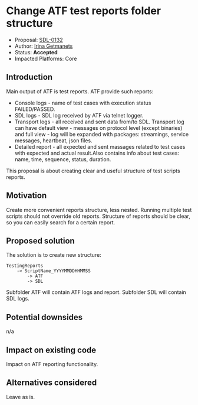 # Change ATF test reports folder structure

* Proposal: [SDL-0132](0132-Change_ATF_test_reports_folder_structure.md)
* Author: [Irina Getmanets](https://github.com/GetmanetsIrina)
* Status: **Accepted**
* Impacted Platforms: Core

## Introduction

Main output of ATF is test reports.
ATF provide such reports:
* Console logs - name of test cases with execution status FAILED/PASSED.
* SDL logs - SDL log received by ATF via telnet logger.
* Transport logs -  all received and sent data from/to SDL. Transport log can have default view - messages on protocol level (except binaries) and full view - log will be expanded with packages: streamings, service messages, heartbeat, json files.   
* Detailed report - all expected and sent massages related to test cases with expected and actual result.Also contains info about test cases: name, time, sequence, status, duration.

This proposal is about creating clear and useful structure of test scripts reports.

## Motivation

Create more convenient reports structure, less nested. Running multiple test scripts should not override old reports. Structure of reports should be clear, so you can easily search for a certain report.

## Proposed solution

The solution is to create new structure:
```
TestingReports
	-> ScriptName_YYYYMMDDHHMMSS
		-> ATF
		-> SDL 
```
Subfolder ATF will contain ATF logs and report.
Subfolder SDL will contain SDL logs.

## Potential downsides

n/a

## Impact on existing code

Impact on ATF reporting functionality.

## Alternatives considered

Leave as is.
